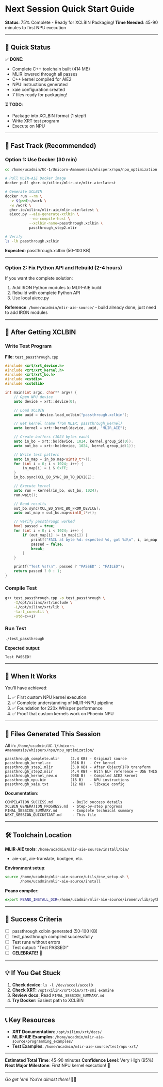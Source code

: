 # Next Session Quick Start Guide

**Status**: 75% Complete - Ready for XCLBIN Packaging!
**Time Needed**: 45-90 minutes to first NPU execution

---

## 🎯 Quick Status

✅ **DONE**:
- Complete C++ toolchain built (414 MB)
- MLIR lowered through all passes
- C++ kernel compiled for AIE2
- NPU instructions generated
- xaie configuration created
- 7 files ready for packaging!

⏳ **TODO**:
- Package into XCLBIN format (1 step!)
- Write XRT test program
- Execute on NPU

---

## 🚀 Fast Track (Recommended)

### Option 1: Use Docker (30 min)

```bash
cd /home/ucadmin/UC-1/Unicorn-Amanuensis/whisperx/npu/npu_optimization

# Pull MLIR-AIE Docker image
docker pull ghcr.io/xilinx/mlir-aie/mlir-aie:latest

# Generate XCLBIN
docker run --rm \
  -v $(pwd):/work \
  -w /work \
  ghcr.io/xilinx/mlir-aie/mlir-aie:latest \
  aiecc.py --aie-generate-xclbin \
           --no-compile-host \
           --xclbin-name=passthrough.xclbin \
           passthrough_step2.mlir

# Verify
ls -lh passthrough.xclbin
```

**Expected**: passthrough.xclbin (50-100 KB)

---

### Option 2: Fix Python API and Rebuild (2-4 hours)

If you want the complete solution:

1. Add IRON Python modules to MLIR-AIE build
2. Rebuild with complete Python API
3. Use local aiecc.py

**Reference**: `/home/ucadmin/mlir-aie-source/` - build already done, just need to add IRON modules

---

## 📝 After Getting XCLBIN

### Write Test Program

**File**: `test_passthrough.cpp`

```cpp
#include <xrt/xrt_device.h>
#include <xrt/xrt_kernel.h>
#include <xrt/xrt_bo.h>
#include <cstdio>
#include <cstdlib>

int main(int argc, char** argv) {
    // Open NPU device
    auto device = xrt::device(0);

    // Load XCLBIN
    auto uuid = device.load_xclbin("passthrough.xclbin");

    // Get kernel (name from MLIR: passthrough_kernel)
    auto kernel = xrt::kernel(device, uuid, "MLIR_AIE");

    // Create buffers (1024 bytes each)
    auto in_bo = xrt::bo(device, 1024, kernel.group_id(0));
    auto out_bo = xrt::bo(device, 1024, kernel.group_id(1));

    // Write test pattern
    auto in_map = in_bo.map<uint8_t*>();
    for (int i = 0; i < 1024; i++) {
        in_map[i] = i & 0xFF;
    }
    in_bo.sync(XCL_BO_SYNC_BO_TO_DEVICE);

    // Execute kernel
    auto run = kernel(in_bo, out_bo, 1024);
    run.wait();

    // Read results
    out_bo.sync(XCL_BO_SYNC_BO_FROM_DEVICE);
    auto out_map = out_bo.map<uint8_t*>();

    // Verify passthrough worked
    bool passed = true;
    for (int i = 0; i < 1024; i++) {
        if (out_map[i] != in_map[i]) {
            printf("FAIL at byte %d: expected %d, got %d\n", i, in_map[i], out_map[i]);
            passed = false;
            break;
        }
    }

    printf("Test %s!\n", passed ? "PASSED" : "FAILED");
    return passed ? 0 : 1;
}
```

### Compile Test

```bash
g++ test_passthrough.cpp -o test_passthrough \
    -I/opt/xilinx/xrt/include \
    -L/opt/xilinx/xrt/lib \
    -lxrt_coreutil \
    -std=c++17
```

### Run Test

```bash
./test_passthrough
```

**Expected output**:
```
Test PASSED!
```

---

## 🎉 When It Works

You'll have achieved:

1. ✅ First custom NPU kernel execution
2. ✅ Complete understanding of MLIR→NPU pipeline
3. ✅ Foundation for 220x Whisper performance
4. ✅ Proof that custom kernels work on Phoenix NPU

---

## 📁 Files Generated This Session

All in: `/home/ucadmin/UC-1/Unicorn-Amanuensis/whisperx/npu/npu_optimization/`

```
passthrough_complete.mlir     (2.4 KB) - Original source
passthrough_kernel.cc         (616 B)  - C++ kernel
passthrough_step1.mlir        (3.8 KB) - After ObjectFIFO transform
passthrough_step2.mlir        (4.4 KB) - With ELF reference ← USE THIS
passthrough_kernel_new.o      (988 B)  - Compiled AIE2 kernel
passthrough_npu.bin           (16 B)   - NPU instructions
passthrough_xaie.txt          (12 KB)  - libxaie config
```

**Documentation**:
```
COMPILATION_SUCCESS.md         - Build success details
XCLBIN_GENERATION_PROGRESS.md  - Step-by-step progress
FINAL_SESSION_SUMMARY.md       - Complete technical summary
NEXT_SESSION_QUICKSTART.md     - This file
```

---

## 🛠️ Toolchain Location

**MLIR-AIE tools**: `/home/ucadmin/mlir-aie-source/install/bin/`
- aie-opt, aie-translate, bootgen, etc.

**Environment setup**:
```bash
source /home/ucadmin/mlir-aie-source/utils/env_setup.sh \
       /home/ucadmin/mlir-aie-source/install
```

**Peano compiler**:
```bash
export PEANO_INSTALL_DIR=/home/ucadmin/mlir-aie-source/ironenv/lib/python3.13/site-packages/llvm-aie
```

---

## 🎯 Success Criteria

- [ ] passthrough.xclbin generated (50-100 KB)
- [ ] test_passthrough compiled successfully
- [ ] Test runs without errors
- [ ] Test output: "Test PASSED!"
- [ ] **CELEBRATE!** 🎉

---

## 💡 If You Get Stuck

1. **Check device**: `ls -l /dev/accel/accel0`
2. **Check XRT**: `/opt/xilinx/xrt/bin/xrt-smi examine`
3. **Review docs**: Read `FINAL_SESSION_SUMMARY.md`
4. **Try Docker**: Easiest path to XCLBIN

---

## 📞 Key Resources

- **XRT Documentation**: `/opt/xilinx/xrt/docs/`
- **MLIR-AIE Examples**: `/home/ucadmin/mlir-aie-source/programming_examples/`
- **Test Examples**: `/home/ucadmin/mlir-aie-source/test/npu-xrt/`

---

**Estimated Total Time**: 45-90 minutes
**Confidence Level**: Very High (95%)
**Next Major Milestone**: First NPU kernel execution! 🚀

---

*Go get 'em! You're almost there!* 🦄✨
